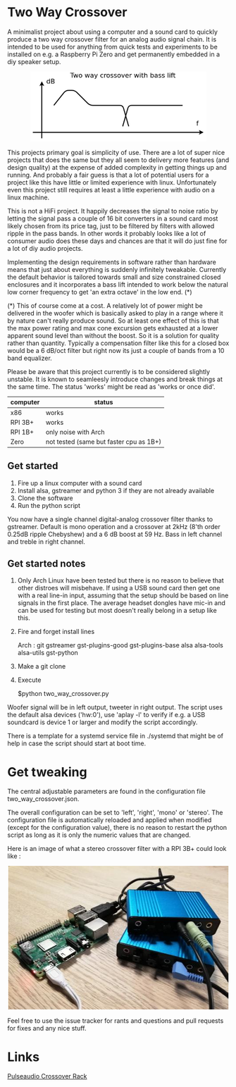 
# Two Way Crossover

A minimalist project about using a computer and a sound card to quickly produce a two way crossover filter for an analog audio signal chain. It is intended to be used for anything from quick tests and experiments to be installed on e.g. a Raspberry Pi Zero and get permanently embedded in a diy speaker setup.

<p align="center"><img width=400 src="images/response.png"></p>

This projects primary goal is simplicity of use. There are a lot of super nice projects that does the same but they all seem to delivery more features (and design quality) at the expense of added complexity in getting things up and running. And probably a fair guess is that a lot of potential users for a project like this have little or limited experience with linux. Unfortunately even this project still requires at least a little experience with audio on a linux machine.

This is not a HiFi project. It happily decreases the signal to noise ratio by letting the signal pass a couple of 16 bit converters in a sound card most likely chosen from its price tag, just to be filtered by filters with allowed ripple in the pass bands. In other words it probably looks like a lot of consumer audio does these days and chances are that it will do just fine for a lot of diy audio projects.

Implementing the design requirements in software rather than hardware means that just about everything is suddenly infinitely tweakable. Currently the default behavior is tailored towards small and size constrained closed enclosures and it incorporates a bass lift intended to work below the natural low corner frequency to get 'an extra octave' in the low end. (*)

(*) This of course come at a cost. A relatively lot of power might be delivered in the woofer which is basically asked to play in a range where it by nature can't really produce sound. So at least one effect of this is that the max power rating and max cone excursion gets exhausted at a lower apparent sound level than without the boost. So it is a solution for quality rather than quantity. Typically a compensation filter like this for a closed box would be a 6 dB/oct filter but right now its just a couple of bands from a 10 band equalizer.

Please be aware that this project currently is to be considered slightly unstable. It is known to seamleesly introduce  changes and break things at the same time. The status 'works' might be read as 'works or once did'.

| computer 	| status                                  	|
|----------	|-----------------------------------------	|
| x86      	| works                                   	|
| RPI 3B+  	| works                                   	|
| RPI 1B+  	| only noise with Arch                    	|
| Zero     	| not tested (same but faster cpu as 1B+) 	|


## Get started

1. Fire up a linux computer with a sound card
2. Install alsa, gstreamer and python 3 if they are not already available
3. Clone the software
4. Run the python script

You now have a single channel digital-analog crossover filter thanks to gstreamer. Default is mono operation and a crossover at 2kHz (8'th order 0.25dB ripple Chebyshew) and a 6 dB boost at 59 Hz. Bass in left channel and treble in right channel.

## Get started notes

1. Only Arch Linux have been tested but there is no reason to believe that other distroes will misbehave. If using a USB sound card then get one with a real line-in input, assuming that the setup should be based on line signals in the first place. The average headset dongles have mic-in and can be used for testing but most doesn't really belong in a setup like this.
2. Fire and forget install lines

    Arch : git gstreamer gst-plugins-good gst-plugins-base alsa alsa-tools alsa-utils gst-python

3. Make a git clone
4. Execute

    $python two_way_crossover.py

Woofer signal will be in left output, tweeter in right output. The script uses the default alsa devices ('hw:0'), use 'aplay -l' to verify if e.g. a USB soundcard is device 1 or larger and modify the script accordingly.

There is a template for a systemd service file in ./systemd that might be of help in case the script should start at boot time.

# Get tweaking

The central adjustable parameters are found in the configuration file two_way_crossover.json. 

The overall configuration can be set to 'left', 'right', 'mono' or 'stereo'. The configuration file is automatically reloaded and applied when modified (except for the configuration value), there is no reason to restart the python script as long as it is only the numeric values that are changed. 

Here is an image of what a stereo crossover filter with a RPI 3B+ could look like :

<p align="center"><img src="images/stereo.jpg"></p>

Feel free to use the issue tracker for rants and questions and pull requests for fixes and any nice stuff.


# Links

[Pulseaudio Crossover Rack](https://t-5.eu/hp/Software/Pulseaudio%20Crossover%20Rack)

